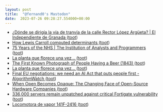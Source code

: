 ```yaml
---
layout: post
title:  "@fernand0's Mastodon"
date:  2023-07-26 09:28:27.554000+00:00
---
```

*  [¿Dónde se dirigía la vía de tranvía de la calle Rector López Argüeta? \| El Independiente de Granada ](https://www.elindependientedegranada.es/economia/donde-dirigia-via-tranvia-calle-rector-lopez-arguet) ([toot](https://mastodon.social/@fernand0/110779675938226615))
*  [How Lewis Carroll computed determinants ](https://www.johndcook.com/blog/2023/07/10/lewis-carroll-determinants) ([toot](https://mastodon.social/@fernand0/110779462907771994))
*  [75 Years of the NHS \| The Institution of Analysts and Programmers ](https://www.iap.org.uk/main/75-years-of-the-nhs) ([toot](https://mastodon.social/@fernand0/110779194995578884))
*  [La planta que florece una vez… ](https://avecesunafoto.wordpress.com/2023/07/25/la-planta-que-florece-una-vez) ([toot](https://mastodon.social/@fernand0/110775959299329722))
*  [The First Known Photograph of People Having a Beer (1843) ](https://www.openculture.com/2023/07/the-first-known-photograph-of-people-having-a-beer-1843.htm) ([toot](https://mastodon.social/@fernand0/110775821953642613))
*  [La planta que florece una vez… ](https://avecesunafoto.wordpress.com/2023/07/25/la-planta-que-florece-una-vez) ([toot](https://mastodon.social/@fernand0/110775816327325877))
*  [Final EU negotiations: we need an AI Act that puts people first - AlgorithmWatch ](https://algorithmwatch.org/en/final-eu-negotiations-on-ai-act) ([toot](https://mastodon.social/@fernand0/110775691057865720))
*  [When Open Becomes Opaque: The Changing Face of Open-Source Hardware Companies ](https://blog.adafruit.com/2023/07/12/when-open-becomes-opaque-the-changing-face-of-open-source-hardware-companies) ([toot](https://mastodon.social/@fernand0/110775451387673082))
*  [336,000 servers remain unpatched against critical Fortigate vulnerability ](https://arstechnica.com/security/2023/07/336000-servers-remain-unpatched-against-critical-fortigate-vulnerability) ([toot](https://mastodon.social/@fernand0/110775266965333569))
*  [Locomotora de vapor 141F-2416 ](https://www.flickr.com/photos/fernand0/53057264553) ([toot](https://mastodon.social/@fernand0/110775135086842206))

